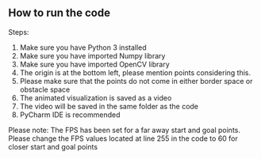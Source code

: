 ## How to run the code

Steps:
1. Make sure you have Python 3 installed
2. Make sure you have imported Numpy library
3. Make sure you have imported OpenCV library
4. The origin is at the bottom left, please mention points considering this.
5. Please make sure that the points do not come in either border space or obstacle space
6. The animated visualization is saved as a video
7. The video will be saved in the same folder as the code
8. PyCharm IDE is recommended

Please note: The FPS has been set for a far away start and goal points. Please change the FPS values located at line 255 in the code
             to 60 for closer start and goal points